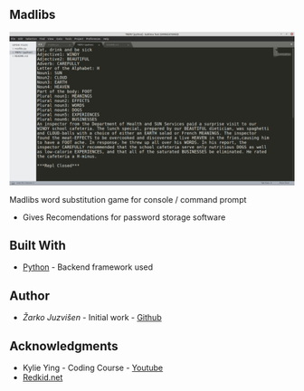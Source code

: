 ## Madlibs

<p align="center"><img src="madlibs.png"></p>

Madlibs word substitution game for console / command prompt

* Gives Recomendations for password storage software

## Built With

* [Python](https://www.python.org/) - Backend framework used

## Author

* _Žarko Juzvišen_ - Initial work - [Github](https://github.com/Juzvisen)

## Acknowledgments

* Kylie Ying - Coding Course - [Youtube](https://www.youtube.com/watch?v=8ext9G7xspg)
* [Redkid.net](http://www.redkid.net/cgi-bin/madlibs/eatdrinkandbesick.pl)